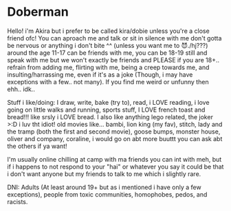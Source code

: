 # Doberman
Hello! i'm Akira but i prefer to be called kira/dobie unless you're a close friend ofc!
You can aproach me and talk or sit in silence with me don't gotta be nervous or anything i don't bite ^^ (unless you want me to 😈./hj???)
around the age 11-17 can be friends with me, you can be 18-19 still and speak with me but we won't exactly be friends and PLEASE if you are 18+.. refrain from adding me, flirting with me, being a creep towards me, and insulting/harrassing me, even if it's as a joke (Though, i may have exceptions with a few.. not many).
If you find me weird or unfunny then ehh.. idk.. 

Stuff i like/doing: I draw, write, bake (try to), read, i LOVE reading, i love going on little walks and running, sports stuff, I LOVE french toast and bread!!! like srsly i LOVE bread. I also like anything lego related, the joker >:D i luv tht idiot! old movies like... bambi, lion king (my fav), stitch, lady and the tramp (both the first and second movie), goose bumps, monster house, oliver and company, coraline, i would go on abt more buuttt you can ask abt the others if ya want! 

I'm usually online chilling at camp with ma friends you can int with meh, but if i happens to not respond to your "hai" or whatever you say it could be that i don't want anyone but my friends to talk to me which i slightly rare.

DNI:
Adults (At least around 19+ but as i mentioned i have only a few exceptions), people from toxic communities, homophobes, pedos, and racists.
